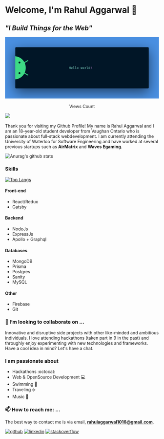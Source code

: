 

# Welcome, I'm Rahul Aggarwal :wave:
## *"I Build Things for the Web"*

![Hello Word](https://github.com/RahulAggarwal1016/RahulAggarwal1016/blob/master/banner.png)

<p align="center">
  Views Count
</p>
<a target="_blank" rel="noopener noreferrer" href="https://camo.githubusercontent.com/548076e649d9b7bd465a97b67c6d8d50a25afd63b6d24ad5f7cabcc22f0a1cc6/68747470733a2f2f70726f66696c652d636f756e7465722e676c697463682e6d652f73616761722d76697261646979612f636f756e742e737667">
<img src="https://camo.githubusercontent.com/548076e649d9b7bd465a97b67c6d8d50a25afd63b6d24ad5f7cabcc22f0a1cc6/68747470733a2f2f70726f66696c652d636f756e7465722e676c697463682e6d652f73616761722d76697261646979612f636f756e742e737667" data-canonical-src="https://profile-counter.glitch.me/sagar-viradiya/count.svg" style="max-width:100%;"></a>

Thank you for visiting my Github Profile! My name is Rahul Aggarwal and I am an 18-year-old student developer from Vaughan Ontario who is passionate about full-stack webdevelopment. I am currently attending the University of Waterloo for Software Engineering and have worked at several previous startups such as **AirMatrix** and **Waves Egaming**. 

![Anurag's github stats](https://github-readme-stats.vercel.app/api?username=RahulAggarwal1016&show_icons=true&theme=tokyonight)

### Skills

[![Top Langs](https://github-readme-stats.vercel.app/api/top-langs/?username=RahulAggarwal1016)](https://github.com/anuraghazra/github-readme-stats)

#### Front-end
* React/Redux 
* Gatsby

#### Backend 
* NodeJs
* ExpressJs
* Apollo + Graphql

#### Databases 
* MongoDB
* Prisma
* Postgres
* Sanity
* MySQL

#### Other
* Firebase
* Git

### 👯 I’m looking to collaborate on ...

Innovative and disruptive side projects with other like-minded and ambitious individuals. I love attending hackathons (taken part in 9 in the past) and throughly enjoy experimenting with new technologies and frameworks. Have a cool idea in mind? Let's have a chat. 

### I am passionate about

* Hackathons :octocat:
* Web & OpenSource Development :computer: 
* Swimming :basketball:
* Traveling :airplane:
* Music :guitar:

### 📫 How to reach me: ...

The best way to contact me is via email, **rahulaggarwal1016@gmail.com**.

[<img src='https://cdn.jsdelivr.net/npm/simple-icons@3.0.1/icons/github.svg' alt='github' height='40'>](https://github.com/RahulAggarwal1016)  [<img src='https://cdn.jsdelivr.net/npm/simple-icons@3.0.1/icons/linkedin.svg' alt='linkedin' height='40'>](https://www.linkedin.com/in/rahul1016/)  [<img src='https://cdn.jsdelivr.net/npm/simple-icons@3.0.1/icons/stackoverflow.svg' alt='stackoverflow' height='40'>](https://stackoverflow.com/users/13688867)  
